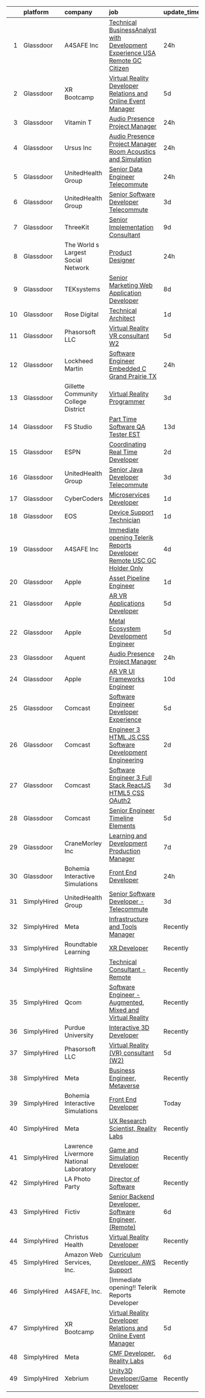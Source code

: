 

|    | platform    | company                                | job                                                                                                                                                                                                                                                                                                                                                                                                                                                                                                                                                                                                                                                                                                                                                                                                                                                                                                                                                                                                                                                                                                                                                                                                                                                                                                                                                                                                                                                                                                                                                                                                                                                                                               | update_time   | location          |
|---:|:------------|:---------------------------------------|:--------------------------------------------------------------------------------------------------------------------------------------------------------------------------------------------------------------------------------------------------------------------------------------------------------------------------------------------------------------------------------------------------------------------------------------------------------------------------------------------------------------------------------------------------------------------------------------------------------------------------------------------------------------------------------------------------------------------------------------------------------------------------------------------------------------------------------------------------------------------------------------------------------------------------------------------------------------------------------------------------------------------------------------------------------------------------------------------------------------------------------------------------------------------------------------------------------------------------------------------------------------------------------------------------------------------------------------------------------------------------------------------------------------------------------------------------------------------------------------------------------------------------------------------------------------------------------------------------------------------------------------------------------------------------------------------------|:--------------|:------------------|
|  1 | Glassdoor   | A4SAFE  Inc                            | [Technical BusinessAnalyst with Development Experience USA Remote GC Citizen](https://www.glassdoor.com/partner/jobListing.htm?pos=103&ao=1110586&s=58&guid=000001834520fa31980687b7fbb74fa7&src=GD_JOB_AD&t=SR&vt=w&ea=1&cs=1_ed6dac87&cb=1663312133001&jobListingId=1008142487256&cpc=0F120DD93C91FC85&jrtk=3-0-1gd2i1uis28d8001-1gd2i1ujbihn2800-2ea2bbed572fa982--6NYlbfkN0Bzkuy17zoNwKMVjyusHhR7JNYo3SmelKzW8jp1Pa4Tk4P-4RjMLb07I5tBKegwjZOAFUqBb8IKxUVbg6Sb2yF2hAbEuAUte_poIzZhZLj4WyiSQs1WdB5MlT4n1qy2b9rTwH5ewlskCS8S2BH_He7r53HZuLPJynarSWkdIg4Yvs9aL5M-VSltj3lLxAyIyU6ai3R3vK4jcts2nkgv1xghGwB9KK8jkrWKK0WsOIWghXqAje4VHQsrSVcPgkRuAEa4tm3f1B5xYOflNpNE5CwkPgbELVofCyOun7-RjOOE1jcnkSBQSBBSP0BSVd1p_YAq013fJkZteFmqQKvyrwX3Qb88qN56GIecEgynJUreIgWQzC79K27EzNQYU-vyrHwNPiFZddjW-eYE8VWEpY-kRDAHu6oaNYOnrfcqkzklArl1h5ktVWBdouyvqZLg0TBk7lh40KK-s-RZp4gCUcQHX75HUuOO4dQohaCLYlshuKMqbeOlO9xwaGClpJLtNHcT3oekMBwgfA%3D%3D)                                                                                                                                                                                                                                                                                                                                                                                                                                                                                                                                                                                                                                                                                                                                                                | 24h           | Remote            |
|  2 | Glassdoor   | XR Bootcamp                            | [Virtual Reality Developer Relations and Online Event Manager](https://www.glassdoor.com/partner/jobListing.htm?pos=127&ao=1136043&s=58&guid=000001834520fa31980687b7fbb74fa7&src=GD_JOB_AD&t=SR&vt=w&ea=1&cs=1_c3a5a837&cb=1663312133005&jobListingId=1008131023623&jrtk=3-0-1gd2i1uis28d8001-1gd2i1ujbihn2800-e45df41c8139cd05-)                                                                                                                                                                                                                                                                                                                                                                                                                                                                                                                                                                                                                                                                                                                                                                                                                                                                                                                                                                                                                                                                                                                                                                                                                                                                                                                                                                | 5d            | Remote            |
|  3 | Glassdoor   | Vitamin T                              | [Audio Presence Project Manager](https://www.glassdoor.com/partner/jobListing.htm?pos=126&ao=1110586&s=58&guid=000001834520fa31980687b7fbb74fa7&src=GD_JOB_AD&t=SR&vt=w&cs=1_7d6f1270&cb=1663312133004&jobListingId=1008143175980&cpc=AC285F3A3ECA6BB0&jrtk=3-0-1gd2i1uis28d8001-1gd2i1ujbihn2800-3fded6b5a44e51e8--6NYlbfkN0DMrcEu7yrtATojKJA7cEzGQ3FdRGWLh0CZQInL4ECGI6k5tN82kdM0cJmh4vC7GggqO9cSLTcVfUA_QxadDndHyG66Sq4sMYqenpiF_ddRM5AOZMWlr8LlHBi_Faswju5n0tFZ3NcfaXabFbc8W0QLP1eiUYAdwkPnMfKPRti5Z8X216KRBuqANVyPQ_4ZyOFwvu_iHHO6EswerepCjDRR1dE9pOK3NWJIM7qvW_AT-Y6iQ5xpYN-1koDtV0olYyYcU7AI-6TGTC0H3OWI3QleJehtx0trtUbajR1aPVr562IU0ci4kulfGFZW2-qMl9VNVEwYDeWGTFSuv5Krwe4KFBSUniqawQSe9lL3Y0-ebqmaAJJh4udGSlFOSpMhC1r1Qc64vSIwNkdPOmfd-d8KhvXQ19CPtBWKOzc6JYnhq3Py6txzwHVLsSqKog3f8Uvj2cgQybJ8aariIwJa6UNfVDUN0tb8pulj8a4YZDcwCg%3D%3D)                                                                                                                                                                                                                                                                                                                                                                                                                                                                                                                                                                                                                                                                                                                                                                                                                                                  | 24h           | Redmond, WA       |
|  4 | Glassdoor   | Ursus  Inc                             | [Audio Presence Project Manager   Room Acoustics and Simulation](https://www.glassdoor.com/partner/jobListing.htm?pos=123&ao=1110586&s=58&guid=000001834520fa31980687b7fbb74fa7&src=GD_JOB_AD&t=SR&vt=w&ea=1&cs=1_7d725b71&cb=1663312133004&jobListingId=1008143232342&cpc=9DC6E4D8324653EE&jrtk=3-0-1gd2i1uis28d8001-1gd2i1ujbihn2800-7602f9cafc3cc1b4--6NYlbfkN0CT8vBT9H5mqECx2dfLV_FONLPDKpIRssxVwtj05Tmm4rA5I0VNOPdM1oYsK66ov5obJkEeABcTIX2kx0YCzECracoxXaKxJx5yafmQmiD0XN55vmL3pwlf0wE8aA1PazlrA1Tm0LHWCOJSwzuGBqU2dtf4SVxHt5XZz3u7ePGw0O9a8j_fDPm_BRTBnEPmAeffYRzWTtnbj93NTHuzrEU46itYj3acMRoh9FRqIAM0DMR6pnNpm65aVgG60jJjUhOpN6kU-3SODg-SBKRskyqdIrUtz2YhbVsTtPCtjsITGuvb3OymvBB0zOlTqvnxUqOFnKFM2vJnvsOeW0GIxLvdfXyV67Uz00pPnbCIABG6R48b32dM8Om8AN2IFHIsWEBke7XGqcxd6szCDa_yUWYioFHBvA-hwy8E9pq-cCcrQrQF8s6BBOEwK-KEYR-SJN9FRww6HUNJ0ZZ5KYeBp7nCBLTBmNopawVLDudHoEBqkV6IRlgTHlVlTzVFKaqTetoXiomB2-hVl0vuf7W4C6wFLJTT3PO4MC-QFLSCPO-zbH97NciS7LjZocYNWnnjb9UAiRM02qeKTel9w163vCvssyGCJ-UXLxicIOJ9dDuoANn3lV5bbLCrdHY8dkPX2AUdwQea2FmmEk0ooFp8RRMmtQ6i3Gt6CCR0VBbJqCg6aoWTZylf4NV6y49riuGUZlGtgp98rbjjGFx19nh665MLjD-fIvtdnA1lPemePkmgpPblkTsxvBWkHZMsWAPvzRVvZxFG3m7SJt4ltSlzhFer7eh1SLnmsAA-pGK8IJ0_gWmlvL6yP567-DZOli2-6IbPtvbgXxRvR53zBr7OnKtQnYPWYADUwla9eUQY3diwjOL0QaN2a-o1im8QSJSKmmTSantI8oD2o95HOo7BYHFUeyu0VYoBT1U-T-aPOL4j8AyciaiBHHnGnKpJ-rRlFgei8gGkkqljkgEMXSSOb3fkGigaasK4Ve-F_NMj2D0aqBJWOnJk4Be6A3lAGboDj4NboxWZ25xA2w%3D%3D)                                                                                                                                                                                                                                             | 24h           | Redmond, WA       |
|  5 | Glassdoor   | UnitedHealth Group                     | [Senior Data Engineer   Telecommute](https://www.glassdoor.com/partner/jobListing.htm?pos=115&ao=1110586&s=58&guid=000001834520fa31980687b7fbb74fa7&src=GD_JOB_AD&t=SR&vt=w&cs=1_3a8ee8a1&cb=1663312133003&jobListingId=1008141758602&cpc=26740BCDE5E48596&jrtk=3-0-1gd2i1uis28d8001-1gd2i1ujbihn2800-45e7f0895b5511ff--6NYlbfkN0C8O9VKdOj_1Zh75e9_CvYhSsWVxS1Pvi5WUWhsf4w7FOycHcR50Ta-CQORLM6vDVfW8aGb_wocEVc53bhEYUu23IKfyrlrOI_nQrMwoEpvFwyoRzHI-oef1jkSPq4ZUj2CAHwwFggqcshByFIvTnlccQn8VgfxZP3kVZa9HS3n7z6VTepGJLhNBEX1ipBY42R7Z2eilxNEIrzelJKtFPrPRvRGtX1W3tFssNY-0CFoLT-Z7RR_g8PDI7bbNqNylHhG268tmYDDincJDiG72FcmhhndtPciaHyNfagy_-Bea2N-iqX8FD9ztBDOAKUgxlWY9B1IMc7nqZiGN5ZenkginoyocEprRhZ7n7CCBTCML-L63rzMv2S5yOCDhmZHTqWXUcMU-JfpKzOGx7M2Xt83im7HTP0iMIR9cu4b01R8AnexJwXvt7eo)                                                                                                                                                                                                                                                                                                                                                                                                                                                                                                                                                                                                                                                                                                                                                                                                                                                                                                          | 24h           | Minnetonka, MN    |
|  6 | Glassdoor   | UnitedHealth Group                     | [Senior Software Developer   Telecommute](https://www.glassdoor.com/partner/jobListing.htm?pos=108&ao=1110586&s=58&guid=000001834520fa31980687b7fbb74fa7&src=GD_JOB_AD&t=SR&vt=w&cs=1_e7795bb6&cb=1663312133002&jobListingId=1008134370803&cpc=32EE424DE2B657EB&jrtk=3-0-1gd2i1uis28d8001-1gd2i1ujbihn2800-38a9d9a7433f388e--6NYlbfkN0C8O9VKdOj_1Zh75e9_CvYhSsWVxS1Pvi5WUWhsf4w7FIc3O6B0uG3ldAQAeoX1gopL_eZkjMFUEdrL0eUEppvbnvSk_d6Jxv8WTdqgV9JpLm14mAPmG4wevejTDg6QeqWZOqf8H-4edc6dgfckk1NM7pPe9X7ANw5p2tNYUEbpK2FAWGABg-_bUqdNxnswzOd9xy_5yAXm2aewqpeti4YVqNP4zSNrHyXS5OfiCrijyuNMvLa0Basc39EkPg8iSSN941MYXqSs7Ai1lOlUvZtq5XQGTiZHqU0eVDJvQbYSIz5yKFJzCszJ1vYb5XhxJcEAttJrK0cTBieiumnnkcipUNaTHk0kp8BouV02BBWJbBG30mpPYFFNCOcodVaeCIJ2_IzxWZt2q4Bd41YCaEA7ZfVSJ86UAvyUEaU-rHzTHStbvgXEIe0eZ85fJgPq9UE%3D)                                                                                                                                                                                                                                                                                                                                                                                                                                                                                                                                                                                                                                                                                                                                                                                                                                                                                       | 3d            | Plymouth, MN      |
|  7 | Glassdoor   | ThreeKit                               | [Senior Implementation Consultant](https://www.glassdoor.com/partner/jobListing.htm?pos=104&ao=1110586&s=58&guid=000001834520fa31980687b7fbb74fa7&src=GD_JOB_AD&t=SR&vt=w&ea=1&cs=1_d4a79e2b&cb=1663312133002&jobListingId=1008120575280&cpc=179A63ACDFA89555&jrtk=3-0-1gd2i1uis28d8001-1gd2i1ujbihn2800-7e87d3729d3b05ab--6NYlbfkN0AaAFd0dHz9XjfB1tHXlsdYhewDbwkv9elPMNRfbAmeD6fs5YV84AbtAppN6fiJBnmaGo6Etha_fLkWdAnre9H5_eu_GALSKuLH-6cKQw5ot-KWJJ_A664IoMOnRc3u5YTRWICygFZqXr5KiiUhsWke02gl1qmSUvBrFmqS45zFYAzVeDXnbc7fvsDW6OB0nMf_B5kdMfSGHLGzozX8W_qC5G7Oq3VFWi71mmZjf4lj-TZnWoScbbdl69Uqrm08EzXFatGXtitFNox8_tLkVKr_kOQvjSUX-0AEqY6uQrv9SOPXFbGrI6nIa9eUx_F27pHumbV71Q_B7SmP7KssTaMnaocRH9VkuQdOJ8pSPziyjZPOt2PkA4EXO8lrNT9qyfhDr0sx7GRqsZXqP7JYMOXFdkQU0JqMNSoy6VnOyVL4uGMk35ZPGiYJC84O8N1c9TIunayJrEyF0Nmwbe8H9Blftp_mr-zIGFc9PaqmtFWNhDbk_sXEGDPQR9fYx1UJqGsP68-WEswb3WCXCDIGEhj1)                                                                                                                                                                                                                                                                                                                                                                                                                                                                                                                                                                                                                                                                                                                                                                                                       | 9d            | Remote            |
|  8 | Glassdoor   | The World s Largest Social Network     | [Product Designer](https://www.glassdoor.com/partner/jobListing.htm?pos=118&ao=1110586&s=58&guid=000001834520fa31980687b7fbb74fa7&src=GD_JOB_AD&t=SR&vt=w&ea=1&cs=1_e9d4ff61&cb=1663312133003&jobListingId=1008143817323&cpc=1160948BCBA38B5B&jrtk=3-0-1gd2i1uis28d8001-1gd2i1ujbihn2800-5dfccb19bd169ced--6NYlbfkN0DSgjPPcnEdvoK3uuxfISLALE6pB1FR7YSHOr_tSg5_QGIhoz_2VqUepdcKLBLI_zRG1OjeV5PyWhqdjpcOVVBniUekzxYmNXUAy8YATbyVzHQe6SGwBHn6E-bSeKAtmeF5pVSQIGnBg_cio9AWoDohgXiPPsGIBWiDM-1LygkCNr3ZHVtSa9Vkg5yVFjMSVFYswUEWKNvFda50Cn4paWOU5nbrfxI2AF2LhoIvFTtgyGsXnG1cGmVgqXWksbHcXGmdAigjVSjqbhuGRHALkze86_NZMMgn83Ww5h5u5cOkDeg3tmx4aWp05MB0fFnfw7eHJvghLJHXaw86S-2vGOK-mjjp8XqBhB-_o7MWHOO-Mtnd9PlaPJZ6jOeiide14Xu0pzYlSG21Fm9wY0Zkr1jh3F9XIPlkNGrSF5wspCaAK1AkomtowT2THy7CbtevAlvNiiRBPWFrGDytz5nTNvcL4B3Ee600BAN-K-NF0SwzNiUx6eX2JDfQDGnsk9UySq52lI0Kfbl5u9E0ogp2kZDDvaTIT2X3sl0--SriTCusjKJwftUJKDXZJ123IGqdkrTJwo7F6ZcQiBxCOEIzR61pa6E3lvUleso%3D)                                                                                                                                                                                                                                                                                                                                                                                                                                                                                                                                                                                                                                                                                                                                         | 24h           | Los Angeles, CA   |
|  9 | Glassdoor   | TEKsystems                             | [Senior Marketing Web Application Developer](https://www.glassdoor.com/partner/jobListing.htm?pos=125&ao=1110586&s=58&guid=000001834520fa31980687b7fbb74fa7&src=GD_JOB_AD&t=SR&vt=w&cs=1_61826234&cb=1663312133004&jobListingId=1008124630118&cpc=1160948BCBA38B5B&jrtk=3-0-1gd2i1uis28d8001-1gd2i1ujbihn2800-d0e947f876205a9d--6NYlbfkN0AuKz8EBO1xHDEL7V2YF9xF3dC_I9B9i-Zw2Jh8clPMK3KTieKealHQySFBD4L6FvPVFMz2YBK7LgnGPIHwxaWdon5Mjpq3U9J_ITlT0XWR-FzPyMYUvjZx3t8qiOKnYl_vB4In6j0RstXVqfRdfO6DvuguUTjOV-A4bu1QHklXLLh1rwB3v2WStZIBtpbPd_pldqVUB3BsZImPF16ININS_Utf3WdxRleb6N2FXAe2pNlZRxJsGo8Brz_cx7ZE7nPDhCuwtXGSyc3KfIJSBSHVyaniaOv_PdDEEXsi_sbEu83o0qIfKyQpwZtqe0U90UOjZezp2N4WHuewQEZL7jrs9WDD_AiHiTYxHwCUsjm0r-I96M9RLaXD_7wOIeJFj8IJwmOD5tF5_vT87iVZbCTtwmgtWN1Gb9D_ZFD2gno7SHovA_2lPz0-FDaltMwoWULdtZT-TExk9_5AoHdGEAa0Y-_PpvpgZCzDuzDXbpFA11V5Tr7MPta-DtV4irjmme_tuqL2iyXBDimhAXmYAAxg1Jo5CFxqaSGt3eh7TNcV7NYfJ2jM4hpmQtQK7vqMCAmFFTo0_DM5A-iHQYruCwC4Zn72HDRd89EHWfml_8Aju8Pe9gIMFY19K-ylgGNj2YmeXUGUbAqePBKk12BMvSyJ79Qn3Ee0_VfpQs06ymljDIEEsPqUIP1SZxZvHqVHj5hC9RKxhhoozrd3KczqgEcD2MgcmkfH2LkTZrkR6CUBi40WGJNcgh6hGhYrkuhzyr7eUwxjEadP4oDvUg2C1W85TZm8ZIT6juTMsi4xPoW-CJsqMiV6G5lsPpZj577uGl0iRki5FoAcpWXVZf4VvoWpFwoKveBl7im7qir9tEoEJVp5pmvcXMbS5bfJH2qtdFDD86xQVeQkU-QjyL5kthZQt2sdaC0OUDBto2sF2jAStQ%3D%3D)                                                                                                                                                                                                                                                                                                                                                                      | 8d            | Ashland, AL       |
| 10 | Glassdoor   | Rose Digital                           | [Technical Architect](https://www.glassdoor.com/partner/jobListing.htm?pos=120&ao=1110586&s=58&guid=000001834520fa31980687b7fbb74fa7&src=GD_JOB_AD&t=SR&vt=w&cs=1_69eef725&cb=1663312133004&jobListingId=1008140749375&cpc=444700D72F2ECBCE&jrtk=3-0-1gd2i1uis28d8001-1gd2i1ujbihn2800-38f8982a1519aa47--6NYlbfkN0BvrjnhlIknunj6B5uFGHHla5BSmGDnouF8_mjReNBU2kRZZ3EzJErpwlB0shyrLhCFWt-4hesfhg4b3eh4KmA0S9-MT_h0YqwC1eiROxq9fCiMG-zEbntbV2L88dl3E16guXX_mOchMw0yjYkVc3SzFRH-JVyP_4Mc75W0QQU_ags_PUIGN1AnzNhzOGhkk0if4a9YOfICIUjaQ-8jHLPH6fy0Go7NG9ey6sAibyzNb4FS3jJofvqt6KxPVKNCUINqk7_GvlqRnd7ANPpXTw3_fe5IlCHeaF0hYwwr3JoUB1Ixdi8CVMETHiDJ79cRRvj8PJgHTlRQ2sb8ZElkF2Ng8pkuxJpGZ0Esto0nlBOyIhgRW9LUKVKV36zIpve3UVU-FD64xgkzOgQTr_x3GpK00RY4AxLfj2dvK_e8FHwFq6A5ZmKfh3Foqzz0tMN4-W25UfpHHs0gq9a9FMbR8PxfPmhq9TuYP6bqrJM_V8deuZ8WWAreJESJgikCKZKduQ-4wFXbbUpmclAnI7nLPZyY36BzuI5LSpNcOkBI5bYhK8vpo1pdxHc0tw0upgQ4xPOWFiyiZYMkYKUaXGNZjfa4BN_C2x1wOcdH1f_6F4psJya3AZd8K-vW)                                                                                                                                                                                                                                                                                                                                                                                                                                                                                                                                                                                                                                                                                                                         | 1d            | Manhattan         |
| 11 | Glassdoor   | Phasorsoft LLC                         | [Virtual Reality  VR  consultant  W2 ](https://www.glassdoor.com/partner/jobListing.htm?pos=130&ao=1136043&s=58&guid=000001834520fa31980687b7fbb74fa7&src=GD_JOB_AD&t=SR&vt=w&ea=1&cs=1_a4f12d6b&cb=1663312133005&jobListingId=1008130940336&jrtk=3-0-1gd2i1uis28d8001-1gd2i1ujbihn2800-e0a4ef0d7a0591d4-)                                                                                                                                                                                                                                                                                                                                                                                                                                                                                                                                                                                                                                                                                                                                                                                                                                                                                                                                                                                                                                                                                                                                                                                                                                                                                                                                                                                        | 5d            | Remote            |
| 12 | Glassdoor   | Lockheed Martin                        | [Software Engineer   Embedded   C     Grand Prairie  TX](https://www.glassdoor.com/partner/jobListing.htm?pos=106&ao=1110586&s=58&guid=000001834520fa31980687b7fbb74fa7&src=GD_JOB_AD&t=SR&vt=w&cs=1_cd1ce28e&cb=1663312133001&jobListingId=1008142963166&cpc=82ABD2B5CEB98952&jrtk=3-0-1gd2i1uis28d8001-1gd2i1ujbihn2800-31a3759edefd439b--6NYlbfkN0BOaenwzQ4f60Q28udYP7rPLG3Dk199Uz0DMaR7RcD8AencqCeCP-2U9pFiF5APrb9AboEoeMGTcek7lqv0TVf5C8Ns2xS9uryQ2jx-1Fnz5eIQvBOBB1nmgVNNdH9TL-w-DmTC1n1ADFlaOnE-GqJmWW02cBqk6_4OUAsjJrqYqVLm4Z-YyvZco_EaNfNiuABehU4snItDpbkZl6L1T3wJedKgJlsxUVE0jsnp9M9Av2G8F9nvwoIGCgPtVmpPuEWP_x-BOzE6OEEiTVvBTDij0h2dG6M3vc_5JwtOsrWZQ_UWGs1d1y-_Z8CgQ8ioGoF34FI3bvLCUKa9vcQp9SdGnNat35itH1fAHDmhAV9OVcajwF_XMry_MyfFx3QMUoXVEODnp1QfSjREnZtja3YvDGGAr8awavZ80Z4ZTPmQS6JEWshgfiW7XKfNzmvlFkGUWda9KUNT5b6O7jnFiFftLvtrC78b0y5nYQrHlHW5hXqs04OfIbMBzL8tsUxDL41_ARRLtnVzo8wP9M3q6VwVrLrayE0gqhgzt2S3_qTQnw%3D%3D)                                                                                                                                                                                                                                                                                                                                                                                                                                                                                                                                                                                                                                                                                                                                                          | 24h           | Grand Prairie, TX |
| 13 | Glassdoor   | Gillette Community College District    | [Virtual Reality Programmer](https://www.glassdoor.com/partner/jobListing.htm?pos=101&ao=1110586&s=58&guid=000001834520fa31980687b7fbb74fa7&src=GD_JOB_AD&t=SR&vt=w&ea=1&cs=1_8c9d193c&cb=1663312133001&jobListingId=1008134555804&cpc=8D2B7435C06A1689&jrtk=3-0-1gd2i1uis28d8001-1gd2i1ujbihn2800-c7b949bb228328f7--6NYlbfkN0BBGG9LMNqL16EzDx9S3nKk4b6IwprgSJginr0DZD_oW_fGju1lNZoRnkzm2OI72Ylx0dZDMqi7giitJ48NMFf9c_zue4cCL7VMz4RraAQZUZZDxhKFIAWKQjqW3-QgE1fzyr1INYtnRKFWhykhpSBi3H4V97NGimafh_0v3AAQ4xSjiQRpwrR16gf5mJRkJtTdml_G2ERxWCmG0PBirzljhcFx8jXi4jro6e_CbzeJglqHallROZCOyrWzK2CS6JbbiHxm1IRB6ENQ--DWP0tkFOnJGNFgOSqjf0PFU4B3HKffhxvQMcoKK2aHOCNJXVL4_u1rTErklqkfa2y4jgb_RCbUypIvGY1WT6e4pQ8B0ACj_53pY7EFrshabupdzFU5s94od3bFVmJfmyRPinnngja6xmmwnkIuxlIyF1riDJMV9S0EoAH2ZFwCdkXSe0Duk6cVsACFugudZ_zYgbDf1rmcdtwnLS6gtsy7OBjRop_Jh909hFFjT2hS568D2VEgSfs1FI0TIw%3D%3D)                                                                                                                                                                                                                                                                                                                                                                                                                                                                                                                                                                                                                                                                                                                                                                                                                 | 3d            | Gillette, WY      |
| 14 | Glassdoor   | FS Studio                              | [Part   Time Software QA Tester   EST](https://www.glassdoor.com/partner/jobListing.htm?pos=129&ao=1136043&s=58&guid=000001834520fa31980687b7fbb74fa7&src=GD_JOB_AD&t=SR&vt=w&cs=1_d5758f30&cb=1663312133005&jobListingId=1008114258313&jrtk=3-0-1gd2i1uis28d8001-1gd2i1ujbihn2800-de977b9364c57902-)                                                                                                                                                                                                                                                                                                                                                                                                                                                                                                                                                                                                                                                                                                                                                                                                                                                                                                                                                                                                                                                                                                                                                                                                                                                                                                                                                                                             | 13d           | Remote            |
| 15 | Glassdoor   | ESPN                                   | [Coordinating Real Time Developer](https://www.glassdoor.com/partner/jobListing.htm?pos=102&ao=1110586&s=58&guid=000001834520fa31980687b7fbb74fa7&src=GD_JOB_AD&t=SR&vt=w&cs=1_c4281214&cb=1663312133001&jobListingId=1008137713119&cpc=F9A77EB4FA44235E&jrtk=3-0-1gd2i1uis28d8001-1gd2i1ujbihn2800-65cd5a0897e7b3a6--6NYlbfkN0DAFTyt7pbDCC2JPO79CSdi1dIb81yjczP5qsKcZIxgiYm3-7g-689Ur9xqU8QiYHXmNzPLuLo5S8h5JXuVANpqxkWQkS9uiHeZsM9omxshI37j90HLDsFEN1TLqfh3yQiKwwIg9SeH0ibFaL6FrkuVRCB-iHsAXNnO1Ekx_hKu_itdflNzBUMca9XpkOjYe5XZcpKgWtQLq-8XfT_l2K_UXba20v0OBBOmPuhBW5eBJgnbV4GA1alZUjaiDGn94YNHjNqJPLeZZrZOXUbaRghy5MbkY_H_-QLtbkoUHlnCimeM7eR4yZRw24I8_L22Lj8ImbTcu6I_FY_9N7nYGW4AXjHE-i8McVYEtydA2GfvnQwRbuBpQ_ooXFkZifw5tX8_jCj2fcCI8VJRvigsNLFR-f_NoV_bruRBXm03bma-7BsrS9M70KsGDDTpcuIkEaN8PvkaGlDd0w%3D%3D)                                                                                                                                                                                                                                                                                                                                                                                                                                                                                                                                                                                                                                                                                                                                                                                                                                                                                | 2d            | Bristol, CT       |
| 16 | Glassdoor   | UnitedHealth Group                     | [Senior Java Developer   Telecommute](https://www.glassdoor.com/partner/jobListing.htm?pos=114&ao=1110586&s=58&guid=000001834520fa31980687b7fbb74fa7&src=GD_JOB_AD&t=SR&vt=w&cs=1_baf7da27&cb=1663312133003&jobListingId=1008134369577&cpc=1CBFC3E34E2A31FF&jrtk=3-0-1gd2i1uis28d8001-1gd2i1ujbihn2800-8d8f8f05b5b2c284--6NYlbfkN0C8O9VKdOj_1Zh75e9_CvYhSsWVxS1Pvi5WUWhsf4w7FIc3O6B0uG3ldAQAeoX1gopL_eZkjMFUETbJnz0e63igKexAoToTJ4AGlsNGqVm2mLpglUz0t-lhLTQ0YiLFe8OgF4v4cwQxeB97A0Vgw85eGXZHX_K43GRaIMjkWcmrSU-k2WM01pUoEINjP5WvBEDv9G-O_O2IduS0Uxe7-MUwrzXHyih4a4Hn3utKgPB0LngmV7XvPLLe8rWJSkAiZFy3CjzUGdw85F_WVBgPxCsbTXvM3vP3YTeNAIRVD2kTZ3goJMru7XyVCmvrZJGf019e6NVKGyp2uIOt4OqpBOvNH7kIKbY_pkCN61e6WtITZTtH6qmHgrPFpLMljgdiMrdq06YThlUAX9hg2sWI_trv3P3pTu69fIbLH9M8NIRvjI7RPIhNgYPHDyLpoIkS6MM%3D)                                                                                                                                                                                                                                                                                                                                                                                                                                                                                                                                                                                                                                                                                                                                                                                                                                                                                           | 3d            | Eden Prairie, MN  |
| 17 | Glassdoor   | CyberCoders                            | [Microservices Developer](https://www.glassdoor.com/partner/jobListing.htm?pos=122&ao=1110586&s=58&guid=000001834520fa31980687b7fbb74fa7&src=GD_JOB_AD&t=SR&vt=w&ea=1&cs=1_04a627e0&cb=1663312133004&jobListingId=1008140369900&cpc=6FC5BA77C9A4CD78&jrtk=3-0-1gd2i1uis28d8001-1gd2i1ujbihn2800-bb3298fb9408b904--6NYlbfkN0CpFJQzrgRR8WqXWK1qKKEqALWJw739KlKqr2H-MSI4eoBlI4EFrmor2FYZMP3muM2qU_lxeZ-TX-p8hMSzP3aGUbVOTs-BzpE6M3AbHmsFySF4lBEiJKYMg8t-FjehmHTHIzMtKeYmZi5xuL_fyYOLM16pFpip8lmqId6YqmTmN1ag2PPNnq8TFb5xOgQZNl1HOktpEBOFy6PeGEyWnlG12r2rC5qab-Cigdz107Ut17-MUEpVcG7HkFFVoFhCzvKaswp3GuXeUPmvEx9ShgK6wHQtbGLwcjxTJwgQHWcdl96rOi5g0asOFEdCwy8WahLkcm7bQ1zvL2d-z-ldbkO-ZIYlwO-BU1IOkeKfISazcnt_JTnjcpdtv-8baAhjVIeDS6Gj8TRzH5DfEs6RYxK9aSlP9wtlLoisiMHh2y5svNyHEikqlxWqBBMWNdA-v3aIDnQrS5Hjg5DYL9rzbJHPJyAP5N_U3hrpF_5otAtnkJczjnQlPzDsIkUgZhGMbjuIF0fZNHQwXKIzWNTWF2HDK0aSqqCr9hpRLDY3022i1IhEvVGUiWwqWAiM4_VL5_Zb2qPFNE1lXh8SXG9mIMJW08niPI9cpBCVW8ouKmrLaqtbKM0_OqicsxBuRlqMHEL3hYTDovmgXVX25U-dPdII53_tRaPjzm5lQki_YPtzWShF1OIGlOQGlcLIZd18yvoBMVQaCixKP1M-EFaMf-5ho1VXXhQyUOoK3r0MqQzgqI3vdPAaGmpL-CD8gaDStQtea345VgwZUqdHaQFUhbz_7oUe7ppjV01nnW1dxR0rMuBEynwh8HIHFQ7oR1QEtPmwLYQRu7rOyhifoRIbPDuPYii0zhUmZ3uxnfnkTYG79Nwl05ZwsazmJLkDSRjEBqNUGBOD1P7_YtoK_8E3r8aBIUWxmCSdPJHuwb4GrCBz7Fv7nWwdKzZyvTh5ddkSORjnGU1KKvb81y1p-IBn72cZH0RwNYSYXzw%3D)                                                                                                                                                                                                                                                                                                                                  | 1d            | Norfolk, VA       |
| 18 | Glassdoor   | EOS                                    | [Device Support Technician](https://www.glassdoor.com/partner/jobListing.htm?pos=112&ao=1110586&s=58&guid=000001834520fa31980687b7fbb74fa7&src=GD_JOB_AD&t=SR&vt=w&ea=1&cs=1_f48aab55&cb=1663312133003&jobListingId=1008140144778&cpc=0FE1F5EA2BC84A01&jrtk=3-0-1gd2i1uis28d8001-1gd2i1ujbihn2800-37bf26bcf0842c19--6NYlbfkN0CPuFK2nZOxfoNNJY0Pao8GxSWpION7uy0983NRRg9RKDewEfDB7qPLIZAMCI42lke5BrGdWlu4W0n0EYYDSaFxYsnsHJeL-J8Di0U6RbDltZbUo9vRMm_U56f2EW_sFj9t8CEMCzCsZmmc-dYJ62As9RmUwHLuAEAELLEhUbsw4eNQuRuW7uF5tHdXpuHjykBGvkDME_qnyOEt0Xo4if_H4q4sxo4PHFA6GMWrrPgQ3FFQe7BD0fyuiaivYkJUUwXHyJGyHemX1s0nt27EVsmOxyiyW4WQdzKzghTzfJGKBSgO9eH7Opj52DR4KYGLEt9aICQE1fCSZUkQvOgBE-o0ZqxIaKSnGaxHmR4Lm1uF67Pcne5NtZIrzhHdZVg6cBXIaOQgxnLxKIVb66HLmVnQB3f5E4G15AiAr8sTF-DKNLuCxShOziHezkE5F78yZHfpVDd850nyZQ%3D%3D)                                                                                                                                                                                                                                                                                                                                                                                                                                                                                                                                                                                                                                                                                                                                                                                                                                                                                  | 1d            | Burlingame, CA    |
| 19 | Glassdoor   | A4SAFE  Inc                            | [Immediate opening   Telerik Reports Developer   Remote  USC  GC Holder Only](https://www.glassdoor.com/partner/jobListing.htm?pos=105&ao=1110586&s=58&guid=000001834520fa31980687b7fbb74fa7&src=GD_JOB_AD&t=SR&vt=w&ea=1&cs=1_dc9ae0bf&cb=1663312133002&jobListingId=1008132359645&cpc=D69957E0862862E0&jrtk=3-0-1gd2i1uis28d8001-1gd2i1ujbihn2800-5ce361136a4681b2--6NYlbfkN0Bzkuy17zoNwKMVjyusHhR7JNYo3SmelKzW8jp1Pa4Tk2raGOEy5KgPbfJPdBmcKmRw35whf30mrZP0cR8Vs54RPfcd9NG2M85kepgCUpVkiA6rpdOVkRk7M14uaNcdhRYZba-7aJz9pL_fYpL7PEYw9D8xIhaoSfyaJz2YuoKxdSi1qdiQt9EtC06qGmKBSsrGt1zakpm5bOj01DqyztE0b2Sb-7U22ZKlrwgFw3b9Y-GaHnYA2NTpnwZprBLQxvT9qYjGmHSN9rQrRNx2GzH-add7WjrcC5Uq2uNKpngDwNfbS23Cc1xp76QSGNsEIRvpGjV3icGUYFoPkrDbDfhEwUZvu8TGjkVdYSPX8xa_MvaqMNkkz0_VIzxfk2qBrdlHwVmrqGb67u0ojpW5kCmlb7shOrVKgRGroiLLajM_EjHCij2f1uuOZ-7z9t5F4eEFGGZXB-l9J4q8LYfWoMHbxzJVeZ2RXPKBSGRbGd7rDZIbrkyYeMN8u4c_7Q19HGmoStMU5fOAIYSdRqHAC0RD1I2zfXvQs-6T3T4tS022Or8QP-sjDW3-fNbgQ4Tmi7M%3D)                                                                                                                                                                                                                                                                                                                                                                                                                                                                                                                                                                                                                                                                                                              | 4d            | Remote            |
| 20 | Glassdoor   | Apple                                  | [Asset Pipeline Engineer](https://www.glassdoor.com/partner/jobListing.htm?pos=116&ao=1110586&s=58&guid=000001834520fa31980687b7fbb74fa7&src=GD_JOB_AD&t=SR&vt=w&cs=1_2c20a8d5&cb=1663312133003&jobListingId=1008138702927&cpc=334ABAF5D42DC775&jrtk=3-0-1gd2i1uis28d8001-1gd2i1ujbihn2800-d6b763c08d9e2d2e--6NYlbfkN0BvKrLyj5gPmtZO9T8euul8TCxuuKNOtzRJOomxnwSEodTz2Bc-sPZlbtkML8D-m4pQRSWMmBuXUKNP5-FKGpqut54Z9xVJmKcNg5QK39dHaYh9zFxiTlJPRIVH6GmVelziycjV8thAdsJR9vOnKOAEqLZLKyAFMFBlSPoIEa0PSkMAkUcKrCAVqcnoKZ9DL5lzS5JShcCgEKOsWV1LGPj2TxnanDCJfI_pwu_V71GyBIZJ1b6vCBu9r3qA_Walxlokgj2oM43ZSHcV3S6ptvfAbkOxzBr2obj4RqfDK7-01W77BAZK3QzAGYZehwtHqNcD4zroB_OJjZdKz854FI3aFVhi6dZ70JahPZ17mmhUYQJrrNuVsOpH3nZuizhKDTmwIF2Mj40kgwZuRcA1pp21i0lYUpnepyJ5ISP6_wVO4lOn-nW_3YiDrJxQEyzKHS5pTxxrilC7PkEGTa5M10yUs9tyzbco7b1gMZcZ9q8P_mCt0HZnrDgPn3XqvrWa5ptIrPWjnosBFuFbykGisxRWnsYAnVGeYx4BBnJR9NBgBW-5dNmEMQY8X4SEbL8x2o1tAFtwEmLHyu7abzsvXD-_3zIXVpKekOWnvAW9ATWPJx-DE6ymlBSj6ClN0aozh6IYG23dLdJowj2cGh99mZFhKbS9p3fUecVdvJ38CH9me5B2yNyomoTeE-aqRKl-lMTSAuYvymVzZX59TrDPOFXZYt7UX5uV9uIPrgt63zhvH7jPgNVeb-hxKtvrDp3whjdCP78m3VlGijGo6Bxb0TCofu1SULsqY6YWCGDsD1AfnSeBhSh4gQiP9vnS02s3dViZo6vWvkhOrSVxeP5on3XSbwmmN6VT8_mKqnn3nORzW2BX5MgrKxqsen_Nny1gFF-vQPN-eknXkcWvfcQw3ThxBcaVKwB-hT5MnBzEDjFZjVVXyHXUXUfI28yLt5mHEflp_rHgf-L5aA%3D%3D)                                                                                                                                                                                                                                                                                                                                                         | 1d            | Boulder, CO       |
| 21 | Glassdoor   | Apple                                  | [AR VR Applications Developer](https://www.glassdoor.com/partner/jobListing.htm?pos=107&ao=1110586&s=58&guid=000001834520fa31980687b7fbb74fa7&src=GD_JOB_AD&t=SR&vt=w&cs=1_0621e4ff&cb=1663312133002&jobListingId=1008130706359&cpc=AC285F3A3ECA6BB0&jrtk=3-0-1gd2i1uis28d8001-1gd2i1ujbihn2800-55059640dd1773ed--6NYlbfkN0BvKrLyj5gPmtZO9T8euul8TCxuuKNOtzRJOomxnwSEodTz2Bc-sPZlbtkML8D-m4r1Ix6DLeqtxr4SLEKKe7r0fp9wumlFf3rpyvb7KthvRZw6AxaMg4CoDi8hnnfQKaMLXkzhB-_nJGUN4qPAjJPhNVCUnqfVdP2BW7V9NxLCCh8wjknk9_UaVWdka2Hk2E-MgcLFgbGh38WRjh64RyEF8RXxI6ip2mp6wXxTOaPwHrdT7GwoZRe6GzBLVQens-XF3pr2julPLjUfmbRuv4TlC7AuRWiD30-Sl8MhQvxWNevj0dDB15e2U35jN6pc5c1YwOd-Xm9hCzNzPNWwQjoNKtWBSTUrGFYdKTqFwTzI9N4mu8xeLMUAObOq8CouXRE1UoUL7AbbM8R-gifHB8JuZyL2o70Pr7R02MOj_DBFI6MTwZRkKRnLmWK5dNcm3Qa-FR-VEhlTlOUP0L0CZiO3BC29nuKcILy1D86-xheddcRQQmP6hj5Nv6EFdvW-5nUiQ9hH61lSSFqzlq-a3Z7F4eGspZFMy_Rfj4yEIT3oZTQ6QKLmoqo389-VnGXCLHMlVWoJInWPBTVDZD26JNoQJfxQ5i4pZHB4fZroKY4OO68PxWsJ6kXWr8NuptaNIYxJlAsA9NbIs8WpjJjb_h5whm8cK2eBGg6_qp3uKT769-DZAAWCOQ-7DHgeVxjzWpkQWsUM1b4YfjrffOjUWYbGF0H1NWvEHSGUmsTclgBnRCfpexgNw02u9KbD1eYKnIIDD9ao2z8Dx79XKT30-7FC8GQWRB5laZdNkgUrfMkIDDyP0wVsTJ2Uz738BNuxzUBeSxt7gYnTVIeDZDE6fS5DJf8NxS6IF1X9QyldYyGXtl6pPdg5mk7YZdSubgkpSRnRTw20XIV_ge1zrTnWfYoGbfMCasZscWTG62AtcWXbq0SK5vi6B7ctG7zHXj2bPqG1wpGgkFH9LQ%3D%3D)                                                                                                                                                                                                                                                                                                                                                    | 5d            | Boulder, CO       |
| 22 | Glassdoor   | Apple                                  | [Metal Ecosystem Development Engineer](https://www.glassdoor.com/partner/jobListing.htm?pos=111&ao=1110586&s=58&guid=000001834520fa31980687b7fbb74fa7&src=GD_JOB_AD&t=SR&vt=w&cs=1_0e2ce779&cb=1663312133002&jobListingId=1008130706159&cpc=FB7E4A1762AE5BEC&jrtk=3-0-1gd2i1uis28d8001-1gd2i1ujbihn2800-34285fefa804d21e--6NYlbfkN0BvKrLyj5gPmtZO9T8euul8TCxuuKNOtzRJOomxnwSEodTz2Bc-sPZlADHp0xxmf8UhnkRm8CLRgau9pdxtEC682DJZz-ptGlAvFAHbiMgPfmMMvnzl9-z559pzEM0nRJOQr3jXymVuAQM4DumC7mC-KnxqRLVnQXDIcZ_DdGygG8BDJ9gJU4Shnebf8e4RMFE8FzjUClFR8DpXJfhQRfwHB6RAB9ht5d1Aw19olpLKu20tTvS6u6F-ixo2eweckWrnHdva6-DTUBxunGYWQLTmNSO2DSxekfxxjeEOQCHinMIxzDroCYEwZWXKba7WQq5TiMF4W7D-0_fmf-weEiBmQXa9Sa2cTcyueiS5ELkZUwa7p6NEOSqQ7lwuq5TQtKR--aM_uKXZ7zt-oPoE8SusEo45TLIhRzmtuChkoHFdzYg337TzkEp1p_CRU6fx7ewKgjtMgAWfVEHZX2AmK9xsDHBtyxUTM0pWfRQF1iW1NjKfv-L5Lgp66HM_SaTVuba1QnUCCRQx9cKY-LCx6NJhng7nAwNZyHlt47kivJaoIKz9VqCw4eoejH8MM61ksK1ReEiqvfifFqiDZjn7SfC-04L3HtcslQrjLpSz0h21PvJX8f9VeJFWmhh5nowokbVFPhY2QxUjAF7zb_-ToEpM1tkSaKAc99HbmssR-fjckPypkyMD24FB034lQuU4OFcZqHtP36aWjDxytSfQfUjwfkzl1j51W8BrfnbF5IGnjRCaj5W8hHaQazlOx6hHbBuMJVP02TrvdT_bpV_Ejfwpnvqm7IMmPMclibV-IhZndQCD7Yhd_C4ElJqlR22afX02uHsIM_mk-2Nu3KeUymiF-qkcJvNlAk1s9f7-I24ypLiwmaETvVMzavzoUfX8Mf9F_855vRvdMmtiqEct8uH7ZtruL39FBnXt_FbsQa13P-Up_riWNk8Rqz_3mPrZG5O_dfxPfqZM-UZ6cKfvkGhSVOQ77pMLgcY%3D)                                                                                                                                                                                                                                                                                                                          | 5d            | Austin, TX        |
| 23 | Glassdoor   | Aquent                                 | [Audio Presence Project Manager](https://www.glassdoor.com/partner/jobListing.htm?pos=124&ao=1110586&s=58&guid=000001834520fa31980687b7fbb74fa7&src=GD_JOB_AD&t=SR&vt=w&cs=1_88ea9bbc&cb=1663312133004&jobListingId=1008143268356&cpc=47CFDC01B3F81FAC&jrtk=3-0-1gd2i1uis28d8001-1gd2i1ujbihn2800-f0854967611affae--6NYlbfkN0DMrcEu7yrtATojKJA7cEzGQ3FdRGWLh0CZQInL4ECGI9gD0Wolx9R2v-Aex0-GK06Y9xIPOkIamSecfJVcg7ws0PsVOkkngvnQjOMQknDpaOsU7n0QbkrNrBquXPJou6B3wGCmqNkXH8XF9veGLWQwTF_6Pe899POvWStkErCibQY9vF3FqA2DzKCoLtXCsV0JOVVLdFCzC_WfzoqdgXCosw5_uVtPSpILKDZ0SOLNcb3m7OZ2bESEFcBz_jOfLKHXqh8-XE-9wUipfPUp-dl5XMvQYRWihU97gLFrQBggCmcXZQTjpt4DHBQrwVcYMMamwN2lznT3paLt3AoN2BiX1JmQFiVWr8z800JhBEjkh_JhlAQWLKMJSm96pd0SB02_NmbNWqoV-vUGpuUpS2y0trAS2kZr0t3tBMq9hCtVfFxztkFpjXPOGqjsI6HqmI6NZJXVz1SSOhzq0Um3Wd1i)                                                                                                                                                                                                                                                                                                                                                                                                                                                                                                                                                                                                                                                                                                                                                                                                                                                                              | 24h           | Redmond, WA       |
| 24 | Glassdoor   | Apple                                  | [AR VR UI Frameworks Engineer](https://www.glassdoor.com/partner/jobListing.htm?pos=113&ao=1110586&s=58&guid=000001834520fa31980687b7fbb74fa7&src=GD_JOB_AD&t=SR&vt=w&cs=1_d821ce46&cb=1663312133003&jobListingId=1008119547537&cpc=F41FEAB56D215062&jrtk=3-0-1gd2i1uis28d8001-1gd2i1ujbihn2800-90b9c76de9637a6f--6NYlbfkN0BvKrLyj5gPmtZO9T8euul8TCxuuKNOtzRJOomxnwSEodTz2Bc-sPZlbtkML8D-m4oj7_VbaRCaCuUzVBDvRWRF-7UU51s6yS61mbg_jRV7sJVBQ26DSAhw53pePn4upLCUJbv2jJX-aU8ZCt17zZteS8VnffBQC9vPKF0BPtlYFX8wHc6htzh03KWECiimgey-kqCxqG2kfmKRel8SO36q3hPj0-8a4KaN2Olid1hn0wf7iufDDkiZRTr7HQoiU2TTVOKm_0g3wGVoVNblUc9n5i91fFU8MaCsnKwtJTUyapO1KZ09NFAA4QU_6wLjaZwjMmWXzyAlC94a6tUNyYl6jgaZ_cFJvj8Fbwkzn0pAMsneJumycJQ6Z8aw1do-VWuzgmtkh7TRA1U2YuwCEOTRMk6VYbeuBJj6IS2Kay4xUNokvC8NJ5MJH0nHau1rpJw3vJ7tJAM3Zos3qB0CEkGhgxKoO0XQs21hI7TK5sfWkBOOY91vuJVNsS-v8WMpnqIC_UHwz2r2mzBKm_DA8cpexs4fuBJorPdvAFATNVkT5gc1FxwZirXqHm4DcqnsvWK5yJW182TaMrbtt2gUi_eqoPR2Z6GHrZQEEY8jfnKpEfVUXVDiLplsaQkrsziGr23dSrm4GjID_WgWwHpd-ZEx3qtvSr0mMg457OadaM-fMWf3g7RyC-2OZW_BCNVNBdzIk6rvm-egn9oQJkXEtyBngyPVv0pKSjUCO_TJpuJzuvVkL9BHXrrjxHLsxxGiWzT6_n84z7ekZVTVgiGs1cXUs-cqkfU5ROlhRnM6mg6sO5UlcTOYvApPZT34OMuphadlA6D4HU_fqyw_97WaqCmM90ZAOAQh3gKHgrqiRUycmkY0DftPc9OvSmqsFx_dVM7qQzKNPAKjGhqrQq9S1rXV9_u_WID-3d-E7InbRIaZyKKboXF_bBSV8T6OX8RgSlC_Sl5w_ZBtrw%3D%3D)                                                                                                                                                                                                                                                                                                                                                    | 10d           | Boulder, CO       |
| 25 | Glassdoor   | Comcast                                | [Software Engineer  Developer Experience](https://www.glassdoor.com/partner/jobListing.htm?pos=110&ao=1110586&s=58&guid=000001834520fa31980687b7fbb74fa7&src=GD_JOB_AD&t=SR&vt=w&cs=1_07271318&cb=1663312133002&jobListingId=1008131218664&cpc=39A4E8CE329AB187&jrtk=3-0-1gd2i1uis28d8001-1gd2i1ujbihn2800-38b503ac9aa98bbe--6NYlbfkN0Cj-KmZPsf9w80C8b1WzNVrlanjD2SXJjxuCbUWHsXPZlTAgGmdtIUzoKTi6fK6Wva6M4M7yRK_vkgFThNXzps_ifh9ZcbR-Xbad7xzo4xalrWTfPFrjyCpbO0DU-h1AecghoywaLQv5wOc6STx7WUv2TEn5frjZnjCZFlxnmPR4_tetHaao8ATSzs--ohIdnGnOnzSgdlpEZ_lTJJCfrTO8bsFnpCQztStq6N7KcHE0lyRKcmdiIkvXV2O8ifqImAwxiSww3ji4orVBTDhoR8f8EPnaMFis3e7f2giPX9f0YF91lgBmXSioXNRTt35GvdGqVRgtAZm8-TUFO70zZunauUB_2S1ZVRNI8kGkW62_zKJiiF5GLrJ4Nt0czda6ICVHoi-y9tTZRwCqcBqzTih2QrGj1l9FyFSj0mZyqesCVbroNAI0-8ONm-VQoquhMxqMrqlxPI1rxSMBW3B9HIkoRg-d5o5G3UtzvRkgki3mxSmmZIgCG_VeQozn20jbasW1dZBsG3TdM24UEp3pu8Wf6Wy84TG9vnGYGeOF-yW_NG-BsYInwqXmROABSyI9x7Q-9l9G7RVuIxdzOErBJl7PqbScYvenIHRHeuaTouUfqdd26W82cPmGwXBVCXkz1rAm-ncJNYQuwyUe14cCTq_3QNdkXcyVJWU_kdOLiHJFBRARGg0vduq1OO_gHJkLH-MPzsCzrDx6EXrNPoHSMzrdv6n4hNbAiEhI1JbMpHBbHVSDYMcs4NpXomP3y0Mk9K_kQAqMJ8_a6H-hvDmQ6wWAMDUAs_ojDbwLllzVsamK9iZ-hMiGLUOhGoHluvjmgyQfyxZonwSa1SqHp2O2tCzfLx1XZW0BCPXuEaqka2L8NsDdTRABGxl0z_xFLdruY-os4HM1wg6cuWyXnWR3GTEhEmoArgAi0ce7hVtvGGSWTrewoVWSPvfRJcXnbiKY3Z_2pX-hljrV8curbqsOP25RwDnpzHuGA3HQMiAowtZHyaFCqdtYJ5NvCOBnQ9dfYX_M0hhgq2A-Tb59rNTmAKMr9DMohYbswmqQYYpW7y69edYDcABbshPKTJ3orPeY0uLB17om7luuia0RY8AyTjACdT059ybRT2brzNA-9z8OkSLSfdBrfyY2NGfeRW_L1TcneS0DSat8Ibnz3A71qmTkrzHRc2Myso%3D)                                                                                                                       | 5d            | Philadelphia, PA  |
| 26 | Glassdoor   | Comcast                                | [Engineer 3  HTML JS CSS   Software Development   Engineering](https://www.glassdoor.com/partner/jobListing.htm?pos=117&ao=1110586&s=58&guid=000001834520fa31980687b7fbb74fa7&src=GD_JOB_AD&t=SR&vt=w&cs=1_5139efe8&cb=1663312133003&jobListingId=1008137671489&cpc=76BDADE3D6D9A820&jrtk=3-0-1gd2i1uis28d8001-1gd2i1ujbihn2800-671d81c647333f97--6NYlbfkN0Cj-KmZPsf9w80C8b1WzNVrlanjD2SXJjxuCbUWHsXPZlTAgGmdtIUzoKTi6fK6WvYg1wv3xwoMly1ljYk9L8pZrhrAu-lvNfK_oQ7mLOkmE8hnuoQOFOM98wh181Q7kSOI3pdg4crNEvTaaeaohU5irgGoWEfJT9v4y0XT67-2dymyKaTpAHhXFyZgQsVpKImPfug8QXnRfpUL8vGYhZYnLdB8nK1K4bgmlSdkx-bBsQPS45sSdMaeZ3yhml1KNjvmXBF_aWdRaoc3K9naDjoEJFa3k29J3pacZ4hBU5yYAMt-4pzYWeUigz8bQ76muTbWlvSINZN5B7cZNPaaJ1Y5FO7WVCOWNQJKeiOBbEaUJY8p9rTLiS2F-pQQuzMdCuKq7z8asdXIr3A2px_IW8kEB2X_L9U1BFYMdENMgnb2eCcmmNoMbl4LjVj7QS6L_EemAZJGhzQq6CPEmZlvv5FaBbWp-cZtJkvdElktyvqBEBoNBm_MHjTTz4Gn6g62dldcWwwgzuq2fJ5OiYdMpemSbhqFCKoWu5zdnk5wyBOlukCAuxH-96ecUCZ_MrmvxvvLT9fWt1kcifpZ6AFHalqlZn0MFIIpgIwhm7pyOljwNO0En4o27uGniTmoKYi5YFf7OMndp642ti-I0TxKDgZxFlpyShct8Hoaz56kKGP3KVnCwCP9onEN26xeZ_EAIhsbsW7lo2jNN6pW5RLaBITyR7-T8XpWxEwidT1b8jS8PT0x3_7CU_y_V1ag0xUeWyH6ioZNsiCSyARFuesFaobmnbUhLDiBHZBu8bYKbDh5VWL3wTxO7eSkR6y0xjRLAj6-icSASzJpaRnVdkF6tvr9VyD_0lIjTxm7d75WvyiDVTYcHkoXqfJzwKwfAfwUxY6rwzYrpYJLM345PrGD5TaUa66o6nNu-XDrvWcUpuG1u-rIJ7ZcsXdW0EhiZhjqlkdgnX__oJWtKd6-TIq35FdMTsx1jEb3ak0lpIRD8seS50h3Qu3n5DquYWEU7jW_lovPsjmNxMnCb-Vlkw18loShgNW6VRImu9UqWtzVu4Qip4dUcL4VTJPqkwnQdSeGvXuG8_y22AVKbwUnPs2dsZ5IloUq_M-37MP2oUsg69ok_veBnM3bxWSPDdqoB4grO8hbFKus3hlbab-MQvvpL3O-0r4xqEr8Vf4cYqhvEUHNr-h0GsiFTu23SKfchzW34CphRdBxeefhlNr-tUPDOzcaWC7ZBx73BrxYJRqBCZGIYw%3D%3D)                    | 2d            | Philadelphia, PA  |
| 27 | Glassdoor   | Comcast                                | [Software Engineer 3  Full Stack  ReactJS  HTML5  CSS  OAuth2 ](https://www.glassdoor.com/partner/jobListing.htm?pos=119&ao=1110586&s=58&guid=000001834520fa31980687b7fbb74fa7&src=GD_JOB_AD&t=SR&vt=w&cs=1_f775448c&cb=1663312133003&jobListingId=1008134997925&cpc=C63BD00756FD6F58&jrtk=3-0-1gd2i1uis28d8001-1gd2i1ujbihn2800-b39c477968e3feb0--6NYlbfkN0Cj-KmZPsf9w80C8b1WzNVrlanjD2SXJjxuCbUWHsXPZlTAgGmdtIUzoKTi6fK6WvaOMNfw6fJTRHPl8B2AK8A9CRlTQEs8TbvyskYK2a1ukqBoMYRh7OsNB4y2qakNTo9dCPPrj5GKoSHjwUa7MA3A5BIKEPzTOjrkmH3yhQJ2gD8w3PyWNjukVrHI7rvpAQq2SU0hj0okGkuJfA2aW7INf3-3jbqyaMq689__jN3nipI72718LBj2LZ8CkW9MZAaCp_gATaEkHbJHipt9MOk6FGr7qSLFwomn3kAOVD0-LayCzeZ6A9xhtTUgUAxT_-tqiWP7HE8VvGRsMzgA2YTTPJiohqQce6a6OwkiJ2GzOiAfk1scAgXrqtjzSQUyxA8_HR-HnmvC8ewCeG9KlKhFmzBtOOCO-G63c9Y--ggvSrkGVVIlIqEqgRLFA80X4E7i1tfxVewLyexhek9KeiLljkVVuQuE4gtGnkQN-ekNozZEXQnBxqBuvJUqqJmA4Z8HTm2x7isezgNV7DwW1fshljXc-jzCqMzmvMfobNegLjY8koskMe9hws9cFDodbCb7QI3Nvo0HnLnzlsqRm2VVylhYsaLgVu_DvjNrzJvNCxwrX4i1cP2QWJCMICpjeV7KAZeED8jhcD5bz6dzB_tk7OgppEWcBDryF5Bfh3py-WLOhOzMom0zfOOqP2iuD1MxgDa94E1OOK9dt_QaqIsm5fqs_LSD8CQB8PgqrWAmozjI4Z2Una7z6SLNmnDfoNBeY6IqrsaDqv2KnoHJYSwALkl12mnMH8dmdOMXOV4NxLgWXTRqzh17Gsj8Gq0n6sfL4vJvgzpGXC2CLKDo7Y5g1oZ-O_hf1lIxzTFPU2pVtsX4mm3Djcs5DPF1CsETJ_kXBh5cZSxIyAWXruxaB3g2kgVG2Hyo9GFaqPnkfieW5RiIHQyTTAx6b3Xr0ABtRC-Q_NZH1sGdc-W78cHRq1KTtnVTyWdhiG5IoAI4Y1MPKPOW0UB8VoDsrzWdHS5HgoToXPRM2z7qFweUMkFJmH1nvBVSzqmvBcyhRtGKbfvAj7ws-ofUIUywpseM-9kZjb7DtNrZ3fkmRg-RAXXrUI8ALiX20Du4UcO8PNEI3rFC3T4fTLD-TFuOPvj4sHi4dCDDk8wKyxRJ9mOSu2aSmHP8pC0rS9ZeJmH0eK924lc3AITyHVo3hTbqF0iXOIDNq2rO96pHnHQtSKH27PZtUymAHH7ybJmtuYwqa31fwIPmaqPTjVBuEV4XHNq0nmZatMs%3D) | 3d            | Philadelphia, PA  |
| 28 | Glassdoor   | Comcast                                | [Senior Engineer  Timeline Elements](https://www.glassdoor.com/partner/jobListing.htm?pos=121&ao=1110586&s=58&guid=000001834520fa31980687b7fbb74fa7&src=GD_JOB_AD&t=SR&vt=w&cs=1_a3f2bf3c&cb=1663312133004&jobListingId=1008131218816&cpc=5EFBB0462F9C6B7A&jrtk=3-0-1gd2i1uis28d8001-1gd2i1ujbihn2800-ff6118e3afa52fdd--6NYlbfkN0Cj-KmZPsf9w80C8b1WzNVrlanjD2SXJjxuCbUWHsXPZlTAgGmdtIUzoKTi6fK6Wva6M4M7yRK_vkGvF-ujjvNXvALEMcp8jkFzwyAGQHY2nf3XEW6IexLtNLsFNrICABDc5tSHpuSeAaJP4D0tEymEwaMARh4h6OlYkE7WFzWMjCPrF9ynHtlGfBE5TjRKfyYSa9YA_CY6h6PJmByOBR-xRR88N8wvbVUWGfSgXAsKQ7o-boLXm_gdXrYCoNq5eVTuUYSnVsgCok71UgqEQBCMrJz3OVgidHCYs79IYwYNwBJgurpO2h30mFsDAJI9DIiqByACJ2hbg0lQzm9u_oEriRTY39GJNwmT30rwBTjN1FG_2bupC8AoTG7P4xUQgy9orzfUiZM9YjwcRvb57XWpscqVDukPP8DCFjaK97kqAp_C31wuS0Tv3pHePuEmuYaTqjqychi1M1SXxvNdKKDkf4runOkcAggQjkJui5a9YbmiW5wem7NlROL-9O9kGQqTZamQEeYR4VM7USE1p8ejBdTymdTg0oHMbrODLFqRupD1X1E_lYo1f56VQKOc5q90EST1LRJ9axMTsnZiIroYHAYMcEiDovOMl-gEU1KykOsYAAM7IZQ2Gj2da7JWNu89J3RM7DpIQgloQd1dAb9rIKRrzOcSmBcktGDEYcKSMTp2dQLA5sIVnz_nm8znas1SXhNQMUE5dvtgCa8PYdX5aIBDvl009wcVpQXMHDlaXjIlJuhpijvJ-rUZQvnCzyE6Civ2S0lYJ1RlSyzZDORRArNxvX4iYu87Yh-HMcRKWd5J15kbxBvuZj8KnjNHRcdgbl9RbWUgnYF24_s5rSVHmsospXrsI_-Gdjoly1vkfig6ezNImLX7zZ_6CTA0yskiCG5NXR55sxIE2zr30BpOqkDqGg4Eo6U-aqRHQBdUrIszZA-s521_7cGP7yBDBhC7iwVdJ8aq0TJpZSt-kzHBo030ns8ggXLiEhIUhGzsoDbuqIw2r90eLFyzyO7yZnmvMbUq8adaisZktTEGstmbnJq-hcbiImtG3Fe08zkEDA4I-6NTgDXVY3gMB5hhYwVpKagPQIP2uTcTONfk-nCc4baodcUQQRF3eqG3GwsHh1O1TceLN6cPtdNwvKz8xn4OIHQ1JdtsnO9zPmDrbYvy)                                                                                                                                          | 5d            | Philadelphia, PA  |
| 29 | Glassdoor   | CraneMorley Inc                        | [Learning and Development Production Manager](https://www.glassdoor.com/partner/jobListing.htm?pos=109&ao=1110586&s=58&guid=000001834520fa31980687b7fbb74fa7&src=GD_JOB_AD&t=SR&vt=w&ea=1&cs=1_a584910f&cb=1663312133002&jobListingId=1008126705693&cpc=F7A2269C793D5877&jrtk=3-0-1gd2i1uis28d8001-1gd2i1ujbihn2800-c77e58e317422863--6NYlbfkN0APToHrk7ILONyRglvlT3LJMO76dZGJsKlG8WQjsY8CqzJJDeCOMXQiAcrEAdzm8yRMafF04vITX6WyfBr-ka6HszUMHF_exwhmAhrTtEsvUgTLmPalYTl2Nr_yLNrUUx2PptdbrSgro6ElyqwUNCU9aaJHFCE74Re2GyhzUvqK66nVGGLC2zODnKyR9ATjYkk67BF2OtIbaJNWS8tVjBb_eLWG6MGoxGLq3CEwjzJzMgRiBGvhFo0T-uQLni8Jf8tMo7WCS593TWeaz-C9UQzppEZs6_QRCJzTq6Me59XOCRBxVgAH2ibH_8mHKam8tsdpS_mLIK4Jq306DujzRYNp_FdiaYdRJso1bRnwil-jodcKcr0H4kUkQOmG7rTsC1nDxDlsAFbo2blRIKFIyCRNjiLkPAAPFYj3Tw2ncSFFKHQmVdTiJpT41vdfx7m0ZxznBfeUKmgrTpu_vZpY0d9_1MGVDcaZ4x7xM_LmLzf1DrXj97M3bxfAMehjJONFlJg2IhgBahucT6eKWytlcUmDyZqinHNigp0%3D)                                                                                                                                                                                                                                                                                                                                                                                                                                                                                                                                                                                                                                                                                                                                                                              | 7d            | Irvine, CA        |
| 30 | Glassdoor   | Bohemia Interactive Simulations        | [Front End Developer](https://www.glassdoor.com/partner/jobListing.htm?pos=128&ao=1136043&s=58&guid=000001834520fa31980687b7fbb74fa7&src=GD_JOB_AD&t=SR&vt=w&ea=1&cs=1_8dc6849b&cb=1663312133005&jobListingId=1008143646161&jrtk=3-0-1gd2i1uis28d8001-1gd2i1ujbihn2800-02ce3a766f769e2b-)                                                                                                                                                                                                                                                                                                                                                                                                                                                                                                                                                                                                                                                                                                                                                                                                                                                                                                                                                                                                                                                                                                                                                                                                                                                                                                                                                                                                         | 24h           | Pittsburgh, PA    |
| 31 | SimplyHired | UnitedHealth Group                     | [Senior Software Developer - Telecommute](https://www.simplyhired.com/job/NJTzx7g7tGTeujrzkmuH9zBEdz3eD_UvpXQ8PyjSw2Y-7BQVvGDbtw?q=virtual+reality+developer)                                                                                                                                                                                                                                                                                                                                                                                                                                                                                                                                                                                                                                                                                                                                                                                                                                                                                                                                                                                                                                                                                                                                                                                                                                                                                                                                                                                                                                                                                                                                     | 3d            | Plymouth, MN      |
| 32 | SimplyHired | Meta                                   | [Infrastructure and Tools Manager](https://www.simplyhired.com/job/-krCiaQOzOeHIu6RZGhJszjppMbLqYnM_VorRFxKDnfd9pENy7ukkw?q=virtual+reality+developer)                                                                                                                                                                                                                                                                                                                                                                                                                                                                                                                                                                                                                                                                                                                                                                                                                                                                                                                                                                                                                                                                                                                                                                                                                                                                                                                                                                                                                                                                                                                                            | Recently      | Burlingame, CA    |
| 33 | SimplyHired | Roundtable Learning                    | [XR Developer](https://www.simplyhired.com/job/wOQuZ9koRYUSm1hEeqD5cBAg2gv6ZaNx9lP6DooZsrvy6adzC62lYg?q=virtual+reality+developer)                                                                                                                                                                                                                                                                                                                                                                                                                                                                                                                                                                                                                                                                                                                                                                                                                                                                                                                                                                                                                                                                                                                                                                                                                                                                                                                                                                                                                                                                                                                                                                | Recently      | Chagrin Falls, OH |
| 34 | SimplyHired | Rightsline                             | [Technical Consultant - Remote](https://www.simplyhired.com/job/O1YEjbT-OffG_BwZZLDDR_MXR4qqjlBM_OSXUD7ABebGyUjYRzDpOg?q=virtual+reality+developer)                                                                                                                                                                                                                                                                                                                                                                                                                                                                                                                                                                                                                                                                                                                                                                                                                                                                                                                                                                                                                                                                                                                                                                                                                                                                                                                                                                                                                                                                                                                                               | Recently      | Los Angeles, CA   |
| 35 | SimplyHired | Qcom                                   | [Software Engineer - Augmented, Mixed and Virtual Reality](https://www.simplyhired.com/job/rPaOgRQUOO-uwB0dr36CH2vpyrMbODf0PWh1j7xqeEFKGpU0ygPp4A?q=virtual+reality+developer)                                                                                                                                                                                                                                                                                                                                                                                                                                                                                                                                                                                                                                                                                                                                                                                                                                                                                                                                                                                                                                                                                                                                                                                                                                                                                                                                                                                                                                                                                                                    | Recently      | San Diego, CA     |
| 36 | SimplyHired | Purdue University                      | [Interactive 3D Developer](https://www.simplyhired.com/job/V76HiP4xnvRBBT6K-n3_Aj63UnWdSszyw3n14uNA9KGovlsslfuQvw?q=virtual+reality+developer)                                                                                                                                                                                                                                                                                                                                                                                                                                                                                                                                                                                                                                                                                                                                                                                                                                                                                                                                                                                                                                                                                                                                                                                                                                                                                                                                                                                                                                                                                                                                                    | Recently      | Hammond, IN       |
| 37 | SimplyHired | Phasorsoft LLC                         | [Virtual Reality (VR) consultant (W2)](https://www.simplyhired.com/job/Qf2qz0-rxdBZTu6LDBHiAhqGb9Sucre2GrO-KcMJib8E_rXVGsMSQA?q=virtual+reality+developer)                                                                                                                                                                                                                                                                                                                                                                                                                                                                                                                                                                                                                                                                                                                                                                                                                                                                                                                                                                                                                                                                                                                                                                                                                                                                                                                                                                                                                                                                                                                                        | 5d            | Remote            |
| 38 | SimplyHired | Meta                                   | [Business Engineer, Metaverse](https://www.simplyhired.com/job/AMy0Qv775zKl71R88SdYsOk0tnIP5rwzU6AGWevEhjpNhLc085TxUg?q=virtual+reality+developer)                                                                                                                                                                                                                                                                                                                                                                                                                                                                                                                                                                                                                                                                                                                                                                                                                                                                                                                                                                                                                                                                                                                                                                                                                                                                                                                                                                                                                                                                                                                                                | Recently      | Menlo Park, CA    |
| 39 | SimplyHired | Bohemia Interactive Simulations        | [Front End Developer](https://www.simplyhired.com/job/MtnyC-JgsMO9OWInxIftsZDrao-G4Ks4D46zn8WLzT7jujwvjeEhYg?q=virtual+reality+developer)                                                                                                                                                                                                                                                                                                                                                                                                                                                                                                                                                                                                                                                                                                                                                                                                                                                                                                                                                                                                                                                                                                                                                                                                                                                                                                                                                                                                                                                                                                                                                         | Today         | Pittsburgh, PA    |
| 40 | SimplyHired | Meta                                   | [UX Research Scientist, Reality Labs](https://www.simplyhired.com/job/HdbrqTedWcU9RrkjPWszDG-qgXh6HMf1dYbFi_aqVLcrXIXkyTj5OQ?q=virtual+reality+developer)                                                                                                                                                                                                                                                                                                                                                                                                                                                                                                                                                                                                                                                                                                                                                                                                                                                                                                                                                                                                                                                                                                                                                                                                                                                                                                                                                                                                                                                                                                                                         | Recently      | Remote            |
| 41 | SimplyHired | Lawrence Livermore National Laboratory | [Game and Simulation Developer](https://www.simplyhired.com/job/zh4ty15gSUHHoW-pmw-PO_lbCuq-sM37ba1--Ucn72_uGJccthUfmA?q=virtual+reality+developer)                                                                                                                                                                                                                                                                                                                                                                                                                                                                                                                                                                                                                                                                                                                                                                                                                                                                                                                                                                                                                                                                                                                                                                                                                                                                                                                                                                                                                                                                                                                                               | Recently      | Livermore, CA     |
| 42 | SimplyHired | LA Photo Party                         | [Director of Software](https://www.simplyhired.com/job/5VX_3D2yTSz4OOS3OLYOiOg2AsK4CH6LtS-nSKVqDex-TK0qndSRxg?q=virtual+reality+developer)                                                                                                                                                                                                                                                                                                                                                                                                                                                                                                                                                                                                                                                                                                                                                                                                                                                                                                                                                                                                                                                                                                                                                                                                                                                                                                                                                                                                                                                                                                                                                        | Recently      | Glendale, CA      |
| 43 | SimplyHired | Fictiv                                 | [Senior Backend Developer, Software Engineer, (Remote)](https://www.simplyhired.com/job/u45Ncgcq5JD_L-XsFA9e6xCPtRhduHkcG37k-d5l3zL5QT-iKyywIw?q=virtual+reality+developer)                                                                                                                                                                                                                                                                                                                                                                                                                                                                                                                                                                                                                                                                                                                                                                                                                                                                                                                                                                                                                                                                                                                                                                                                                                                                                                                                                                                                                                                                                                                       | 6d            | San Francisco, CA |
| 44 | SimplyHired | Christus Health                        | [Virtual Reality Developer](https://www.simplyhired.com/job/2f_PtQgPRCUSDTbuKAE-pGVNrpMX5K1kf8b5QehmkvMx5zFbik2y9g?q=virtual+reality+developer)                                                                                                                                                                                                                                                                                                                                                                                                                                                                                                                                                                                                                                                                                                                                                                                                                                                                                                                                                                                                                                                                                                                                                                                                                                                                                                                                                                                                                                                                                                                                                   | Recently      | Irving, TX        |
| 45 | SimplyHired | Amazon Web Services, Inc.              | [Curriculum Developer, AWS Support](https://www.simplyhired.com/job/VJ2mxpB_C3RiZ9WEdGHt_L8L7tDgh2uUlbSQc1Inzt2mb5hjGzhRXQ?q=virtual+reality+developer)                                                                                                                                                                                                                                                                                                                                                                                                                                                                                                                                                                                                                                                                                                                                                                                                                                                                                                                                                                                                                                                                                                                                                                                                                                                                                                                                                                                                                                                                                                                                           | Recently      | Remote            |
| 46 | SimplyHired | A4SAFE, Inc.                           | [Immediate opening!! Telerik Reports Developer | Remote |USC, GC Holder Only](https://www.simplyhired.com/job/-NZkVATGQGzaGByFOjGJOVesCCZ0dKfhsAgyibmhUAigjjdlW2WAsg?q=virtual+reality+developer)                                                                                                                                                                                                                                                                                                                                                                                                                                                                                                                                                                                                                                                                                                                                                                                                                                                                                                                                                                                                                                                                                                                                                                                                                                                                                                                                                                                                                                                                                                 | 4d            | Remote            |
| 47 | SimplyHired | XR Bootcamp                            | [Virtual Reality Developer Relations and Online Event Manager](https://www.simplyhired.com/job/pIjhXtq_giP-Y3sW2YsdWHhhaj1eTWYhRMd58xayaWHqZ0nHmCK3Ow?q=virtual+reality+developer)                                                                                                                                                                                                                                                                                                                                                                                                                                                                                                                                                                                                                                                                                                                                                                                                                                                                                                                                                                                                                                                                                                                                                                                                                                                                                                                                                                                                                                                                                                                | 5d            | Remote            |
| 48 | SimplyHired | Meta                                   | [CMF Developer, Reality Labs](https://www.simplyhired.com/job/9uq1o0UC6xYXTTSO0AdWtTM7F2_B9viayJnwGXId6zRJFA3H4xo8AA?q=virtual+reality+developer)                                                                                                                                                                                                                                                                                                                                                                                                                                                                                                                                                                                                                                                                                                                                                                                                                                                                                                                                                                                                                                                                                                                                                                                                                                                                                                                                                                                                                                                                                                                                                 | 6d            | Seattle, WA       |
| 49 | SimplyHired | Xebrium                                | [Unity3D Developer/Game Developer](https://www.simplyhired.com/job/YuUbm78xBqflz-omGH2qI3qNYNDhQatwxs8NlQ5gujkRGKlVBxr80Q?q=virtual+reality+developer)                                                                                                                                                                                                                                                                                                                                                                                                                                                                                                                                                                                                                                                                                                                                                                                                                                                                                                                                                                                                                                                                                                                                                                                                                                                                                                                                                                                                                                                                                                                                            | Recently      | San Jose, CA      |